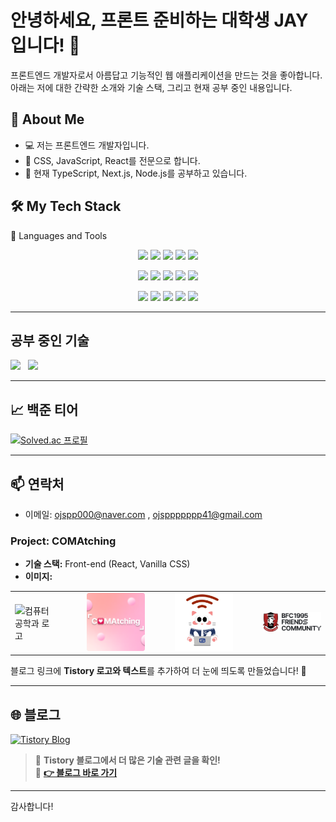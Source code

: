 

# 안녕하세요, 프론트 준비하는 대학생 JAY 입니다! 👋

프론트엔드 개발자로서 아름답고 기능적인 웹 애플리케이션을 만드는 것을 좋아합니다. 아래는 저에 대한 간략한 소개와 기술 스택, 그리고 현재 공부 중인 내용입니다.

## 🚀 About Me

- 💻 저는 프론트엔드 개발자입니다.
- 🎨 CSS, JavaScript, React를 전문으로 합니다.
- 🌱 현재 TypeScript, Next.js, Node.js를 공부하고 있습니다.

## 🛠️ My Tech Stack

🚀 Languages and Tools
<p align="center"> <img src="https://img.shields.io/badge/-HTML5-E34F26?style=flat-square&logo=html5&logoColor=white" width="100" /> <img src="https://img.shields.io/badge/-CSS3-1572B6?style=flat-square&logo=css3&logoColor=white" width="100" /> <img src="https://img.shields.io/badge/-JavaScript-F7DF1E?style=flat-square&logo=javascript&logoColor=black" width="100" /> <img src="https://img.shields.io/badge/-TypeScript-3178C6?style=flat-square&logo=typescript&logoColor=white" width="100" /> <img src="https://img.shields.io/badge/-SCSS-CC6699?style=flat-square&logo=sass&logoColor=white" width="100" /> </p> <p align="center"> <img src="https://img.shields.io/badge/-React-61DAFB?style=flat-square&logo=react&logoColor=black" width="100" /> <img src="https://img.shields.io/badge/-Vite-646CFF?style=flat-square&logo=vite&logoColor=white" width="100" /> <img src="https://img.shields.io/badge/-React%20Router-CA4245?style=flat-square&logo=reactrouter&logoColor=white" width="100" /> <img src="https://img.shields.io/badge/-Zustand-000?style=flat-square&logo=Zustand&logoColor=white" width="100" /> <img src="https://img.shields.io/badge/-Recoil-3578E5?style=flat-square&logo=recoil&logoColor=white" width="100" /> </p> <p align="center"> <img src="https://img.shields.io/badge/-React%20Query-FF4154?style=flat-square&logo=reactquery&logoColor=white" width="100" /> <img src="https://img.shields.io/badge/-Node.js-339933?style=flat-square&logo=nodedotjs&logoColor=white" width="100" /> <img src="https://img.shields.io/badge/-Firebase-FFCA28?style=flat-square&logo=firebase&logoColor=black" width="100" /> <img src="https://img.shields.io/badge/-Tailwind%20CSS-38B2AC?style=flat-square&logo=tailwind-css&logoColor=white" width="100" /> <img src="https://img.shields.io/badge/-Framer%20Motion-0055FF?style=flat-square&logo=framer&logoColor=white" width="100" /> </p>

---
## 공부 중인 기술
 <img src="https://img.shields.io/badge/-TypeScript-007ACC?style=flat-square&logo=typescript&logoColor=white" width="100" />&nbsp; &nbsp;<img src="https://img.shields.io/badge/-Next.js-000000?style=flat-square&logo=nextdotjs&logoColor=white" width="100" />&nbsp; &nbsp;

---
## 📈 백준 티어

[![Solved.ac 프로필](http://mazassumnida.wtf/api/v2/generate_badge?boj=ojspp41)](https://solved.ac/ojspp41)

---

## 📫 연락처

- 이메일: ojspp000@naver.com , ojsppppppp41@gmail.com

### Project: COMAtching

- **기술 스택:** Front-end (React, Vanilla CSS)
- **이미지:**  
<table>
  <tr>
    <td>
      <img src="https://github.com/ojspp41/ojspp41/blob/main/assets/Meeting_Room.png" alt="컴퓨터 공학과 로고" width="200" />
    </td>
   <td style="width: 20px;"></td>
    <td>
      <img src="https://github.com/ojspp41/ojspp41/blob/main/assets/comatching.png" alt="COMAtching 프로젝트 이미지" width="200" />
    </td>
    <td style="width: 20px;"></td>
    <td>
      <img src="https://github.com/ojspp41/ojspp41/blob/main/assets/catspotlogo.jpg" alt="CatSpot 로고 이미지" width="200" />
    </td>
    <td style="width: 20px;"></td>
    <td>
      <img src="https://github.com/ojspp41/ojspp41/blob/main/assets/Logo BFC.png" alt="CatSpot 로고 이미지" width="200" />
    </td>
  </tr>
</table>


블로그 링크에 **Tistory 로고와 텍스트**를 추가하여 더 눈에 띄도록 만들었습니다! 🚀  

---

## 🌐 블로그  

<p align="left">
  <a href="https://ojspp41.tistory.com/" target="_blank">
    <img src="https://img.shields.io/badge/Tistory-000000?style=for-the-badge&logo=Tistory&logoColor=white" alt="Tistory Blog">
  </a>
</p>

> 📌 **Tistory 블로그에서 더 많은 기술 관련 글을 확인!**  
🔗 **[👉 블로그 바로 가기](https://ojspp41.tistory.com/)**  

---


감사합니다!
